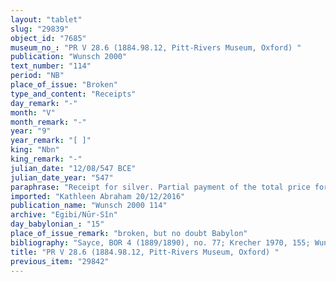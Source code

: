 ```yaml
---
layout: "tablet"
slug: "29839"
object_id: "7685"
museum_no_: "PR V 28.6 (1884.98.12, Pitt-Rivers Museum, Oxford) "
publication: "Wunsch 2000"
text_number: "114"
period: "NB"
place_of_issue: "Broken"
type_and_content: "Receipts"
day_remark: "-"
month: "V"
month_remark: "-"
year: "9"
year_remark: "[ ]"
king: "Nbn"
king_remark: "-"
julian_date: "12/08/547 BCE"
julian_date_year: "547"
paraphrase: "Receipt for silver. Partial payment of the total price for a plot of land.<br /> Three sisters,&nbsp;<strong><sup>f</sup></strong><strong>A<sub>1</sub></strong>, <strong><sup>f</sup>A<sub>2</sub></strong> and <strong><sup>f</sup>A<sub>3</sub>,&nbsp;</strong>acknowledge that they received (<em>mahāru</em>) 10 shekels of silver from <strong>B </strong>in D&ucirc;zu (IV). This is a partial payment out of a total price (<em>&scaron;īmu</em>) corresponding to x+5 shekels of silver, for 1;2.3 kor (20250 m<sup>2</sup>) of arable land (<em>zēru</em>) that <strong>B</strong> purchased from the three sisters (<em>ina qātē &hellip; mahāru</em>). The rest of the silver remains deposited with <strong>B</strong>&nbsp;(<em>paqādu</em>) and will be transferred once the sellers&rsquo; creditors (<em>rā&scaron;&ucirc;</em>) will have been satisfied (<em>inneṭṭir </em>[<em>eṭēru</em>]). The document also ratifies that the yield (<em>ebūru</em>) of the present year will belong to the buyer. Names of 3 witnesses and the scribe.<br /> &nbsp;<br /> <strong><sup>f</sup></strong><strong>A<sub>1</sub></strong> = <sup>f</sup>Nadāya/&Scaron;ama&scaron;-udammiq//Ma&scaron;tuk <strong><sup>f</sup>A<sub>2</sub></strong> = <sup>f</sup>Esagila-rāmat/&Scaron;ama&scaron;-udammiq//Ma&scaron;tuk; <strong><sup>f</sup>A<sub>3</sub> </strong>= <sup>f</sup>Bēlilitu/&Scaron;ama&scaron;-udammiq//Ma&scaron;tuk; <strong>B </strong>= Nab&ucirc;-ahhē-iddin/&Scaron;ulāya//Egibi"
imported: "Kathleen Abraham 20/12/2016"
publication_name: "Wunsch 2000 114"
archive: "Egibi/Nūr-Sîn"
day_babylonian_: "15"
place_of_issue_remark: "broken, but no doubt Babylon"
bibliography: "Sayce, BOR 4 (1889/1890), no. 77; Krecher 1970, 155; Wunsch, NABU 1997/58."
title: "PR V 28.6 (1884.98.12, Pitt-Rivers Museum, Oxford) "
previous_item: "29842"
---
```


